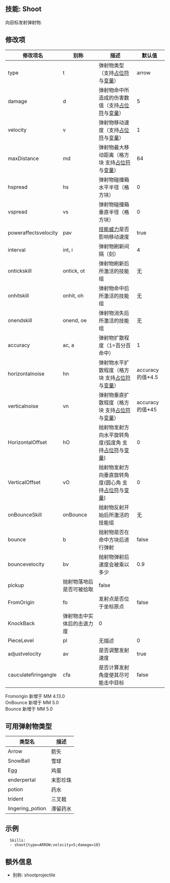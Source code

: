 技能: Shoot
--------------------------

向目标发射弹射物.

修改项
----------

| 修改项名 | 别称    | 描述                                                                                                    | 默认值 |
|-----------|------------|----------------------------------------------------------------------------------------------------------------|---------------|
| type                 | t          | 弹射物类型（支持[占位符](/技能/占位符)与[变量](/技能/变量)） | arrow   |
| damage               | d          | 弹射物命中所造成的伤害数值（支持[占位符](/技能/占位符)与[变量](/技能/变量)） | 5       |
| velocity             | v          | 弹射物移动速度（支持[占位符](/技能/占位符)与[变量](/技能/变量)） | 1       |
| maxDistance          | md         | 弹射物最大移动距离（格方块 支持[占位符](/技能/占位符)与[变量](/技能/变量)） | 64      |
| hspread              | hs         | 弹射物碰撞箱水平半径（格方块）   | 0       |
| vspread              | vs         | 弹射物碰撞箱垂直半径（格方块） | 0       |
| poweraffectsvelocity | pav        | [技能威力](实体/威力)是否影响移动速度 | true    |
| interval             | int, i     | 弹射物刷新间隔（刻） | 4       |
| ontickskill          | ontick, ot | 弹射物刷新后所激活的技能组 | 无 |
| onhitskill           | onhit, oh  | 弹射物命中后所激活的技能组 | 无 |
| onendskill           | onend, oe  | 弹射物消失后所激活的技能组 | 无 |
| accuracy | ac, a | 弹射物扩散程度（1=百分百命中） | 1 |（格方块 支持[占位符](/技能/占位符)与[变量](/技能/变量)）
| horizontalnoise | hn | 弹射物水平扩散程度（格方块 支持[占位符](/技能/占位符)与[变量](/技能/变量)） | accuracy的值*4.5|
| verticalnoise | vn | 弹射物垂直扩散程度（格方块 支持[占位符](/技能/占位符)与[变量](/技能/变量)） | accuracy的值*45 |
| HorizontalOffset     | hO          | 抛射物发射方向水平旋转角度(弧度角 支持[占位符](技能/占位符)与[变量](技能/变量)) | 0                 |
| VerticalOffset       | vO          | 抛射物发射方向垂直旋转角度(圆心角 支持[占位符](技能/占位符)与[变量](技能/变量)) | 0                 |
| onBounceSkill | onBounce | 抛射物反射开始后所激活的技能组 | 无 |
| bounce | b | 抛射物是否在命中方块后进行弹射 | false |
| bouncevelocity | bv | 抛射物弹射后速度会被乘以多少 | 0.9 |
| pickup | 抛射物落地后是否可被拾取 | false |
| FromOrigin | fo | 发射点是否位于坐标原点 | false |
| KnockBack | 弹射物击中实体后的击退力度 | 0 |
| PieceLevel | pl | 无描述 | 0 | 
| adjustvelocity | av | 是否调整发射速度 | true |
| cauculatefiringangle | cfa | 是否计算发射角度使其尽可能击中目标 | false |

Fromorigin 新增于 MM 4.13.0  
OnBounce 新增于 MM 5.0  
Bounce 新增于 MM 5.0  

可用弹射物类型
----------

| 类型名 | 描述 |
|--------|------|
| Arrow  | 箭矢 |
| SnowBall | 雪球 |
| Egg | 鸡蛋 |
|enderpertal | 末影珍珠 |
| potion | 药水 |
| trident | 三叉戟 |
| lingering_potion | 滞留药水 |

示例
--------

      Skills:
      - shoot{type=ARROW;velocity=5;damage=10}

额外信息
-------

- 别称: shootprojectile